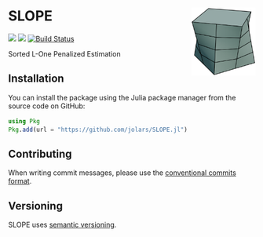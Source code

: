 # SLOPE <a href="https://jolars.github.io/SLOPE.jl/"><img src='docs/src/assets/logo.png' align="right" height="139" /></a>

[![](https://img.shields.io/badge/docs-stable-blue.svg)](https://jolars.github.io/SLOPE.jl/stable)
[![](https://img.shields.io/badge/docs-dev-blue.svg)](https://jolars.github.io/SLOPE.jl/dev)
[![Build Status](https://github.com/jolars/SLOPE.jl/actions/workflows/CI.yml/badge.svg?branch=main)](https://github.com/jolars/SLOPE.jl/actions/workflows/CI.yml?query=branch%3Amain)

Sorted L-One Penalized Estimation

## Installation

You can install the package using the Julia package manager from the source code on GitHub:

```julia
using Pkg
Pkg.add(url = "https://github.com/jolars/SLOPE.jl")
```

## Contributing

When writing commit messages, please use the [conventional commits format](https://www.conventionalcommits.org/en/v1.0.0/).

## Versioning

SLOPE uses [semantic versioning](https://semver.org).
